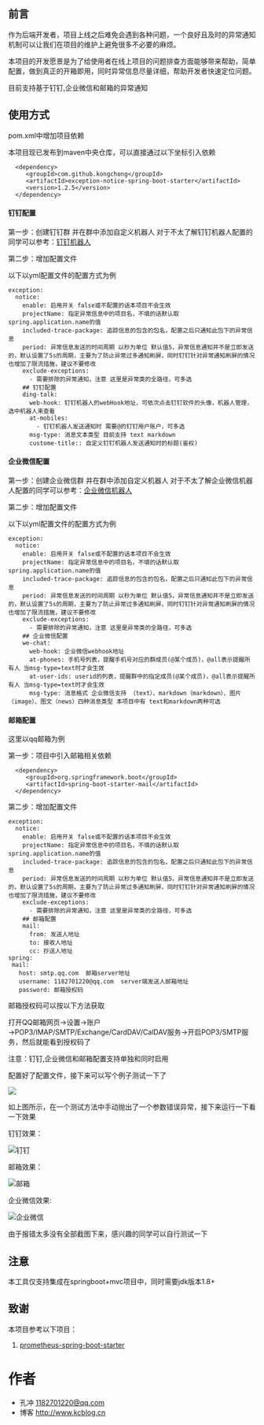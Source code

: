 ## 前言

作为后端开发者，项目上线之后难免会遇到各种问题，一个良好且及时的异常通知机制可以让我们在项目的维护上避免很多不必要的麻烦。

本项目的开发愿景是为了给使用者在线上项目的问题排查方面能够带来帮助，简单配置，做到真正的开箱即用，同时异常信息尽量详细，帮助开发者快速定位问题。

目前支持基于钉钉,企业微信和邮箱的异常通知

## 使用方式

pom.xml中增加项目依赖

本项目现已发布到maven中央仓库，可以直接通过以下坐标引入依赖
```
  <dependency>
     <groupId>com.github.kongchong</groupId>
     <artifactId>exception-notice-spring-boot-starter</artifactId>
     <version>1.2.5</version>
  </dependency>
```
#### 钉钉配置

第一步：创建钉钉群 并在群中添加自定义机器人
对于不太了解钉钉机器人配置的同学可以参考：[钉钉机器人](https://open-doc.dingtalk.com/microapp/serverapi2/krgddi "自定义机器人")


第二步：增加配置文件

以下以yml配置文件的配置方式为例
```
exception:
  notice:
    enable: 启用开关 false或不配置的话本项目不会生效
    projectName: 指定异常信息中的项目名，不填的话默认取 spring.application.name的值
    included-trace-package: 追踪信息的包含的包名，配置之后只通知此包下的异常信息
    period: 异常信息发送的时间周期 以秒为单位 默认值5，异常信息通知并不是立即发送的，默认设置了5s的周期，主要为了防止异常过多通知刷屏，同时钉钉针对异常通知刷屏的情况也增加了限流措施，建议不要修改
    exclude-exceptions:
      - 需要排除的异常通知，注意 这里是异常类的全路径，可多选
    ## 钉钉配置
    ding-talk:
      web-hook: 钉钉机器人的webHook地址，可依次点击钉钉软件的头像，机器人管理，选中机器人来查看
      at-mobiles: 
        - 钉钉机器人发送通知时 需要@的钉钉用户账户，可多选
      msg-type: 消息文本类型 目前支持 text markdown
      custome-title:: 自定义钉钉机器人发送通知时的标题(鉴权)
```
#### 企业微信配置

第一步：创建企业微信群 并在群中添加自定义机器人
对于不太了解企业微信机器人配置的同学可以参考：[企业微信机器人](https://work.weixin.qq.com/api/doc/90000/90136/91770)


第二步：增加配置文件

以下以yml配置文件的配置方式为例
```
exception:
  notice:
    enable: 启用开关 false或不配置的话本项目不会生效
    projectName: 指定异常信息中的项目名，不填的话默认取 spring.application.name的值
    included-trace-package: 追踪信息的包含的包名，配置之后只通知此包下的异常信息
    period: 异常信息发送的时间周期 以秒为单位 默认值5，异常信息通知并不是立即发送的，默认设置了5s的周期，主要为了防止异常过多通知刷屏，同时钉钉针对异常通知刷屏的情况也增加了限流措施，建议不要修改
    exclude-exceptions:
      - 需要排除的异常通知，注意 这里是异常类的全路径，可多选
    ## 企业微信配置
    we-chat:
      web-hook: 企业微信webhook地址
      at-phones: 手机号列表，提醒手机号对应的群成员(@某个成员)，@all表示提醒所有人 当msg-type=text时才会生效
      at-user-ids: userid的列表，提醒群中的指定成员(@某个成员)，@all表示提醒所有人 当msg-type=text时才会生效
      msg-type: 消息格式 企业微信支持 （text）、markdown（markdown）、图片（image）、图文（news）四种消息类型 本项目中有 text和markdown两种可选

```

#### 邮箱配置
这里以qq邮箱为例 

第一步：项目中引入邮箱相关依赖
```
  <dependency>
     <groupId>org.springframework.boot</groupId>
     <artifactId>spring-boot-starter-mail</artifactId>
  </dependency>
```

第二步：增加配置文件
 
 ```
 exception:
   notice:
     enable: 启用开关 false或不配置的话本项目不会生效
     projectName: 指定异常信息中的项目名，不填的话默认取 spring.application.name的值
     included-trace-package: 追踪信息的包含的包名，配置之后只通知此包下的异常信息
     period: 异常信息发送的时间周期 以秒为单位 默认值5，异常信息通知并不是立即发送的，默认设置了5s的周期，主要为了防止异常过多通知刷屏，同时钉钉针对异常通知刷屏的情况也增加了限流措施，建议不要修改
     exclude-exceptions:
       - 需要排除的异常通知，注意 这里是异常类的全路径，可多选
     ## 邮箱配置
     mail:
       from: 发送人地址
       to: 接收人地址
       cc: 抄送人地址
spring:
  mail:
    host: smtp.qq.com  邮箱server地址 
    username: 1182701220@qq.com  server端发送人邮箱地址
    password: 邮箱授权码
 
```

邮箱授权码可以按以下方法获取

打开QQ邮箱网页→设置→账户→POP3/IMAP/SMTP/Exchange/CardDAV/CalDAV服务→开启POP3/SMTP服务，然后就能看到授权码了
 
注意：钉钉,企业微信和邮箱配置支持单独和同时启用

配置好了配置文件，接下来可以写个例子测试一下了

![](http://ww4.sinaimg.cn/large/006y8mN6ly1g687twjqbij30mk01wjrm.jpg)

如上图所示，在一个测试方法中手动抛出了一个参数错误异常，接下来运行一下看一下效果

钉钉效果：

![钉钉](https://tva1.sinaimg.cn/large/006y8mN6ly1g6ff4pixwbj30kc0enac9.jpg)

邮箱效果：

![邮箱](https://tva1.sinaimg.cn/large/006y8mN6gy1g6ffaykd5qj30n80gcwhx.jpg)

企业微信效果:

![企业微信](https://i.loli.net/2020/07/02/zM1up4bX2kyfQGm.png)

由于报错太多没有全部截图下来，感兴趣的同学可以自行测试一下

## 注意

本工具仅支持集成在springboot+mvc项目中，同时需要jdk版本1.8+


## 致谢

本项目参考以下项目：

1. [prometheus-spring-boot-starter](https://gitee.com/ITEater/prometheus-spring-boot-starter)

# 作者
- 孔冲 1182701220@qq.com
- 博客 http://www.kcblog.cn
